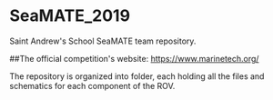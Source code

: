 # SeaMATE_2019

Saint Andrew's School SeaMATE team repository.

##The official competition's website: https://www.marinetech.org/

The repository is organized into folder, each holding all the files and schematics for each component of the ROV.
